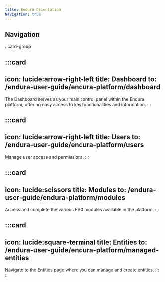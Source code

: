 ```yaml
---
title: Endura Orientation
Navigation: true
---
```


## **Navigation**

::card-group

  :::card
  ---
  icon: lucide:arrow-right-left
  title: Dashboard
  to: /endura-user-guide/endura-platform/dashboard
  ---
  The Dashboard serves as your main control panel within the Endura platform, offering easy access to key functionalities and information.
  :::


  :::card
  ---
  icon: lucide:arrow-right-left
  title: Users
  to: /endura-user-guide/endura-platform/users
  ---
  Manage user access and permissions.
  :::

  :::card
  ---
  icon: lucide:scissors
  title: Modules
  to: /endura-user-guide/endura-platform/modules
  ---
  Access and complete the various ESG modules available in the platform.
  :::

  :::card
  ---
  icon: lucide:square-terminal
  title: Entities
  to: /endura-user-guide/endura-platform/managed-entities
  ---
  Navigate to the Entities page where you can manage and create entities.
  :::
::
